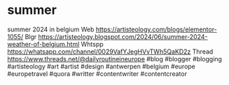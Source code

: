 # summer
summer 2024 in belgium
Web  https://artisteology.com/blogs/elementor-1055/ 
Blgr https://artisteology.blogspot.com/2024/06/summer-2024-weather-of-belgium.html 
Whtspp https://whatsapp.com/channel/0029VafYJegHVvTWh5QaKD2z 
Thread https://www.threads.net/@dailyroutineineurope
#blog #blogger #blogging #artisteology #art #artist #design #antwerpen #belgium #europe #europetravel #quora #writter #contentwriter #contentcreator 
